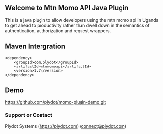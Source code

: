 ## Welcome to Mtn Momo API Java Plugin

This is a java plugin to allow developers using the mtn momo api in Uganda to get ahead to productivity rather than dwell down in the semantics of authentication, authorization and request wrappers.

## Maven Intergration
~~~~
<dependency>
    <groupId>com.plydot</groupId>
    <artifactId>mtnmomoapi</artifactId>
    <version>1.7</version>
</dependency> 
~~~~

## Demo 
https://github.com/plydot/momo-plugin-demo.git

### Support or Contact

Plydot Systems
(https://plydot.com)
(connect@plydot.com)
